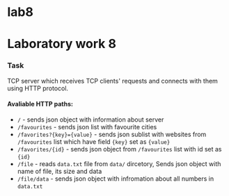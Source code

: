 # lab8

# Laboratory work 8
### Task
TCP server which receives TCP clients' requests and connects with them using HTTP protocol.
#### Avaliable HTTP paths:
* `/` - sends json object with information about server
* `/favourites` - sends json list with favourite cities
* `/favorites?{key}={value}` - sends json sublist with websites from `/favourites` list which have field `{key}` set as `{value}`
* `/favorites/{id}` - sends json object from `/favourites` list with id set as `{id}`
* `/file` - reads `data.txt` file from `data/` dircetory, Sends json object with name of file, its size and data
* `/file/data` - sends json object with infromation about all numbers in `data.txt`
